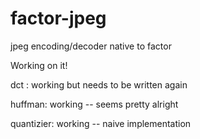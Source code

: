 # factor-jpeg
jpeg encoding/decoder native to factor

Working on it!

dct : working but needs to be written again

huffman: working -- seems pretty alright

quantizier: working -- naive implementation

